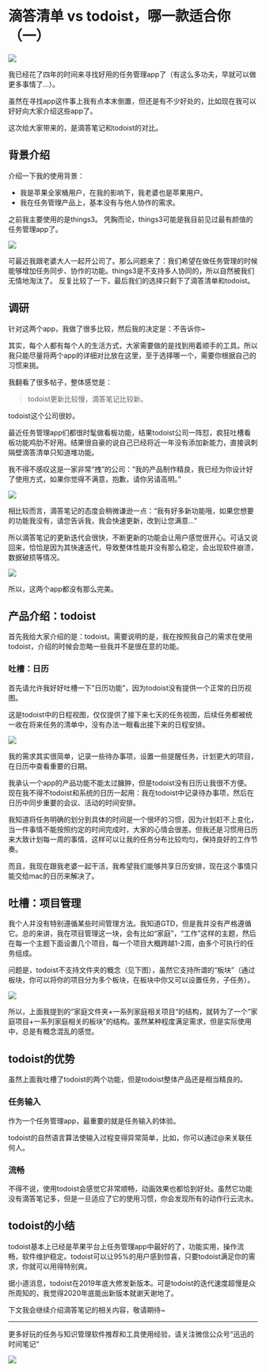 # 滴答清单 vs todoist，哪一款适合你（一）

![](https://pic2.zhimg.com/v2-f07a162f55634df6013dc042eba6087a_1440w.jpg?source=172ae18b)

我已经花了四年的时间来寻找好用的任务管理app了（有这么多功夫，早就可以做更多事情了...）。

虽然在寻找app这件事上我有点本末倒置，但还是有不少好处的，比如现在我可以好好向大家介绍这些app了。

这次给大家带来的，是滴答笔记和todoist的对比。

## 背景介绍

介绍一下我的使用背景：
- 我是苹果全家桶用户，在我的影响下，我老婆也是苹果用户。
- 我在任务管理产品上，基本没有与他人协作的需求。

之前我主要使用的是things3。 凭胸而论，things3可能是我目前见过最有颜值的任务管理app了。

![](https://pic2.zhimg.com/80/v2-304e2389e827f49ed3427896dae5ed81_1440w.jpg)

可最近我跟老婆大人一起开公司了。那么问题来了：我们希望在做任务管理的时候能够增加任务同步、协作的功能。things3是不支持多人协同的，所以自然被我们无情地淘汰了。
反复比较了一下，最后我们的选择只剩下了滴答清单和todoist。

## 调研
针对这两个app，我做了很多比较，然后我的决定是：不告诉你~

其实，每个人都有每个人的生活方式，大家需要做的是找到用着顺手的工具。所以我只能尽量将两个app的详细对比放在这里，至于选择哪一个，需要你根据自己的习惯来挑。

我翻看了很多帖子，整体感觉是：

> todoist更新比较慢，滴答笔记比较新。

todoist这个公司很妙。

最近任务管理app们都很时髦做看板功能，结果todoist公司一阵怼，疯狂吐槽看板功能鸡肋不好用。结果很自豪的说自己已经将近一年没有添加新能力，直接讽刺隔壁滴答清单只知道堆功能。

我不得不感叹这是一家非常“拽”的公司：“我的产品制作精良，我已经为你设计好了使用方式，如果你觉得不满意，抱歉，请你另请高明。”

![](https://pic1.zhimg.com/80/v2-60090d33b259ee3c8f7fdf7fdfb19db0_1440w.jpg)

相比较而言，滴答笔记的态度会稍微谦逊一点：“我有好多新功能哦，如果您想要的功能我没有，请您告诉我，我会快速更新，改到让您满意...”

所以滴答笔记的更新迭代会很快，不断更新的功能会让用户感觉很开心。可话又说回来，恰恰是因为其快速迭代，导致整体性能并没有那么稳定，会出现软件崩溃，数据破损等情况。

![](https://pic2.zhimg.com/80/v2-d6edcd4987497c6a5ce6edb7f80d695d_1440w.jpg)

所以，这两个app都没有那么完美。

## 产品介绍：todoist
首先我给大家介绍的是：todoist。需要说明的是，我在按照我自己的需求在使用todoist，介绍的时候会忽略一些我并不是很在意的功能。

### 吐槽：日历
首先请允许我好好吐槽一下”日历功能”，因为todoist没有提供一个正常的日历视图。

这是todoist中的日程视图，仅仅提供了接下来七天的任务视图，后续任务都被统一收在将来任务的清单中，没有办法一眼看出接下来的日程安排。

![](https://pic4.zhimg.com/v2-0092d23ade780856e5fb5d39273adf53_b.webp)

我的需求其实很简单，记录一些待办事项，设置一些提醒任务，计划更大的项目，在日历中查看重要的日期。

我承认一个app的产品功能不能太过臃肿，但是todoist没有日历让我很不方便。现在我不得不todoist和系统的日历一起用：我在todoist中记录待办事项，然后在日历中同步重要的会议、活动的时间安排。

我知道将任务明确的划分到具体的时间是一个很坏的习惯，因为计划赶不上变化，当一件事情不能按照约定的时间完成时，大家的心情会很差。但我还是习惯用日历来大致计划每一周的事情，这样可以让我的任务分布比较均匀，保持良好的工作节奏。

而且，我现在跟我老婆一起干活，我希望我们能够共享日历安排，现在这个事情只能交给mac的日历来解决了。

## 吐槽：项目管理

我个人并没有特别遵循某些时间管理方法。我知道GTD，但是我并没有严格遵循它。总的来讲，我在项目管理这一块，会有比如“家庭”，“工作”这样的主题，然后在每一个主题下面设置几个项目，每一个项目大概跨越1-2周，由多个可执行的任务组成。

问题是，todoist不支持文件夹的概念（见下图），虽然它支持所谓的“板块”（通过板块，你可以将你的项目分为多个板块，在板块中你又可以设置任务，子任务）。

![](https://pic2.zhimg.com/v2-b1faf120a6570ced370f1fc8adc7bb49_b.webp)

所以，上面我提到的“家庭文件夹+一系列家庭相关项目“的结构，就转为了一个“家庭项目+一系列家庭相关的板块”的结构。虽然某种程度满足需求，但是实际使用中，总是有概念混乱的感觉。

## todoist的优势

虽然上面我吐槽了todoist的两个功能，但是todoist整体产品还是相当精良的。

### 任务输入

作为一个任务管理app，最重要的就是任务输入的体验。

todoist的自然语言算法使输入过程变得异常简单，比如，你可以通过@来关联任何人。

### 流畅

不得不说，使用todoist会感觉它非常顺畅，动画效果也都恰到好处。虽然它功能没有滴答笔记多，但是一旦适应了它的使用习惯，你会发现所有的动作行云流水。

## todoist的小结

todoist基本上已经是苹果平台上任务管理app中最好的了，功能实用，操作流畅，软件维护稳定。todoist可以让95%的用户感到惊喜，只要todoist满足你的需求，你就可以用得特别爽。

据小道消息，todoist在2019年底大修发新版本。可是todoist的迭代速度超慢是众所周知的，我觉得2020年底能出新版本就谢天谢地了。

下文我会继续介绍滴答笔记的相关内容，敬请期待~

---
更多好玩的任务与知识管理软件推荐和工具使用经验，请关注微信公众号“迅迅的时间笔记”

![](https://xunxun2hei.oss-cn-shanghai.aliyuncs.com/documents/todo2/qrcode_for_gh_d14fa0fe79e4_430.jpg)
